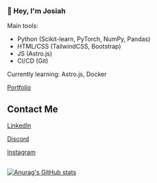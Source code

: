 ### 👋 Hey, I'm Josiah

Main tools:
- Python (Scikit-learn, PyTorch, NumPy, Pandas)
- HTML/CSS (TailwindCSS, Bootstrap)
- JS (Astro.js)
- CI/CD (Git)


Currently learning: Astro.js, Docker

[Portfolio](https://portfolio-amber-five-73.vercel.app)

## Contact Me

 [LinkedIn](https://linkedin.com/in/josiah-mo)
 
 [Discord](https://discord.com/users/675147870428725268)
 
 [Instagram](https://www.instagram.com/josiah.mo07/?hl=en)

## 

[![Anurag's GitHub stats](https://github-readme-stats.vercel.app/api?username=Necl0)](https://github.com/anuraghazra/github-readme-stats)





